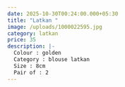 ```yaml
---
date: 2025-10-30T00:24:00.000+05:30
title: "Latkan "
image: /uploads/1000022595.jpg
category: latkan
price: 35
description: |-
  Colour : golden 
  Category : blouse latkan 
  Size : 8cm 
  Pair of : 2
---
```

